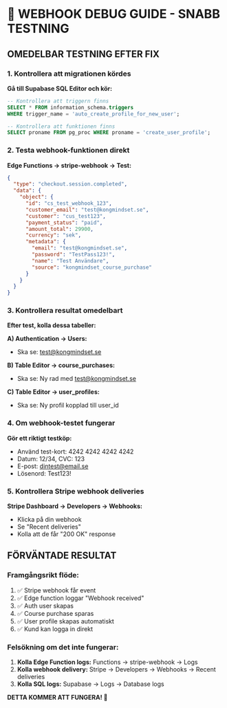# 🚨 WEBHOOK DEBUG GUIDE - SNABB TESTNING

## OMEDELBAR TESTNING EFTER FIX

### 1. Kontrollera att migrationen kördes
**Gå till Supabase SQL Editor och kör:**
```sql
-- Kontrollera att triggern finns
SELECT * FROM information_schema.triggers 
WHERE trigger_name = 'auto_create_profile_for_new_user';

-- Kontrollera att funktionen finns
SELECT proname FROM pg_proc WHERE proname = 'create_user_profile';
```

### 2. Testa webhook-funktionen direkt
**Edge Functions → stripe-webhook → Test:**
```json
{
  "type": "checkout.session.completed",
  "data": {
    "object": {
      "id": "cs_test_webhook_123",
      "customer_email": "test@kongmindset.se",
      "customer": "cus_test123",
      "payment_status": "paid",
      "amount_total": 29900,
      "currency": "sek",
      "metadata": {
        "email": "test@kongmindset.se",
        "password": "TestPass123!",
        "name": "Test Användare",
        "source": "kongmindset_course_purchase"
      }
    }
  }
}
```

### 3. Kontrollera resultat omedelbart
**Efter test, kolla dessa tabeller:**

**A) Authentication → Users:**
- Ska se: test@kongmindset.se

**B) Table Editor → course_purchases:**
- Ska se: Ny rad med test@kongmindset.se

**C) Table Editor → user_profiles:**
- Ska se: Ny profil kopplad till user_id

### 4. Om webhook-testet fungerar
**Gör ett riktigt testköp:**
- Använd test-kort: 4242 4242 4242 4242
- Datum: 12/34, CVC: 123
- E-post: dintest@email.se
- Lösenord: Test123!

### 5. Kontrollera Stripe webhook deliveries
**Stripe Dashboard → Developers → Webhooks:**
- Klicka på din webhook
- Se "Recent deliveries"
- Kolla att de får "200 OK" response

## FÖRVÄNTADE RESULTAT

### Framgångsrikt flöde:
1. ✅ Stripe webhook får event
2. ✅ Edge function loggar "Webhook received"  
3. ✅ Auth user skapas
4. ✅ Course purchase sparas
5. ✅ User profile skapas automatiskt
6. ✅ Kund kan logga in direkt

### Felsökning om det inte fungerar:
1. **Kolla Edge Function logs:** Functions → stripe-webhook → Logs
2. **Kolla webhook delivery:** Stripe → Developers → Webhooks → Recent deliveries
3. **Kolla SQL logs:** Supabase → Logs → Database logs

**DETTA KOMMER ATT FUNGERA! 🎯**